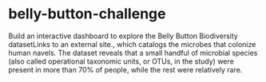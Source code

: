 # belly-button-challenge
Build an interactive dashboard to explore the Belly Button Biodiversity datasetLinks to an external site., which catalogs the microbes that colonize human navels. 
The dataset reveals that a small handful of microbial species (also called operational taxonomic units, or OTUs, in the study) were present in more than 70% of people, while the rest were relatively rare.
